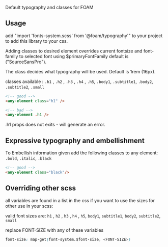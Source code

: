 Default typography and classes for FOAM
## Usage
add "import 'fonts-system.scss' from '@foam/typography'" to your project to add this library to your css.

Adding classes to desired element overrides current fontsize and font-family to selected font using $primaryFontFamily default is ("SourceSansPro").

The class decides what typography will be used. Default is 1rem (16px).

classes available : `.h1` , `.h2` , `.h3` , `.h4` , `.h5`, `.body1`, `.subtitle1`, `.body2`, `.subtitle2`, `.small`

```html
<!-- good -->
<any-element class="h1" />
```

```html
<!-- bad -->
<any-element .h1 />
```
.h1 props does not exits - will generate an error.


## Expressive typography and embellishment

To Embellish information given add the following classes to any element:
`.bold`, `.italic`, `.black`


```html
<!-- good -->
<any-element class="black"/>
```



## Overriding other scss

all variables are found in a list in the css if you want to use the sizes for other use in your scss:

valid font sizes are: `h1` , `h2` , `h3` , `h4` , `h5`, `body1`, `subtitle1`, `body2`, `subtitle2`, `small`

replace FONT-SIZE with any of these variables



```css
font-size: map-get(font-system.$font-size, <FONT-SIZE>)
```


